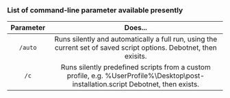 ### List of command-line parameter available presently

Parameter| Does...
:-----:|:-----:
`/auto`|Runs silently and automatically a full run, using the current set of saved script options. Debotnet, then exisits.
`/c`|Runs silently predefined scripts from a custom profile, e.g. %UserProfile%\Desktop\post-installation.script Debotnet, then exists.
